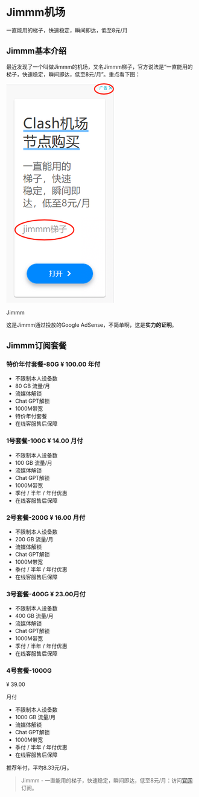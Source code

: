 # Jimmm机场
一直能用的梯子，快速稳定，瞬间即达，低至8元/月

## Jimmm基本介绍

最近发现了一个叫做Jimmm的机场，又名Jimmm梯子，官方说法是“一直能用的梯子，快速稳定，瞬间即达，低至8元/月”。重点看下图：

![Jimmm](/1727101344.png)

Jimmm

这是Jimmm通过投放的Google AdSense，不简单啊，这是**实力的证明**。

## Jimmm订阅套餐

### 特价年付套餐-80G ¥ 100.00 年付

*   不限制本人设备数
*   80 GB 流量/月
*   流媒体解锁
*   Chat GPT解锁
*   1000M带宽
*   特价年付套餐
*   在线客服售后保障

### 1号套餐-100G ¥ 14.00 月付

*   不限制本人设备数
*   100 GB 流量/月
*   流媒体解锁
*   Chat GPT解锁
*   1000M带宽
*   季付 / 半年 / 年付优惠
*   在线客服售后保障

### 2号套餐-200G ¥ 16.00 月付

*   不限制本人设备数
*   200 GB 流量/月
*   流媒体解锁
*   Chat GPT解锁
*   1000M带宽
*   季付 / 半年 / 年付优惠
*   在线客服售后保障

### 3号套餐-400G ¥ 23.00月付

*   不限制本人设备数
*   400 GB 流量/月
*   流媒体解锁
*   Chat GPT解锁
*   1000M带宽
*   季付 / 半年 / 年付优惠
*   在线客服售后保障

### 4号套餐-1000G

¥ 39.00

月付

*   不限制本人设备数
*   1000 GB 流量/月
*   流媒体解锁
*   Chat GPT解锁
*   1000M带宽
*   季付 / 半年 / 年付优惠
*   在线客服售后保障

推荐年付，平均8.33元/月。

> Jimmm - 一直能用的梯子，快速稳定，瞬间即达，低至8元/月：访问[官网](https://jump.p6p.net/200)订阅。
